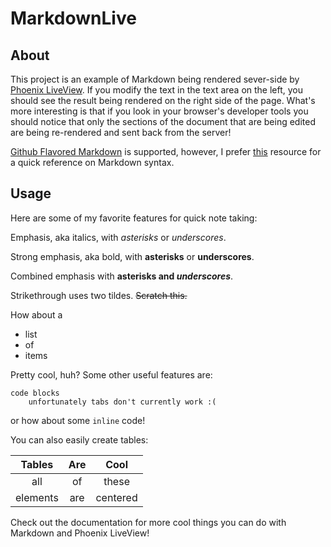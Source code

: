 # MarkdownLive

## About

This project is an example of Markdown being rendered sever-side by [Phoenix LiveView](https://github.com/phoenixframework/phoenix_live_view). If you modify the text in the text area on the left, you should see the result being rendered on the right side of the page. What's more interesting is that if you look in your browser's developer tools you should notice that only the sections of the document that are being edited are being re-rendered and sent back from the server!

[Github Flavored Markdown](https://help.github.com/en/categories/writing-on-github) is supported, however, I prefer  [this](https://github.com/adam-p/markdown-here/wiki/Markdown-Cheatsheet) resource for a quick reference on Markdown syntax.

## Usage

Here are some of my favorite features for quick note taking:

Emphasis, aka italics, with *asterisks* or _underscores_.

Strong emphasis, aka bold, with **asterisks** or __underscores__.

Combined emphasis with **asterisks and _underscores_**.

Strikethrough uses two tildes. ~~Scratch this.~~

How about a

* list 
* of
* items

Pretty cool, huh? Some other useful features are:

```
code blocks
    unfortunately tabs don't currently work :(
```

or how about some `inline` code! 

You can also easily create tables:

| Tables      | Are     | Cool         |
| :----------: | :------: | :---------: |
| all               | of       | these        |
| elements | are   | centered |

Check out the documentation for more cool things you can do with Markdown and Phoenix LiveView!